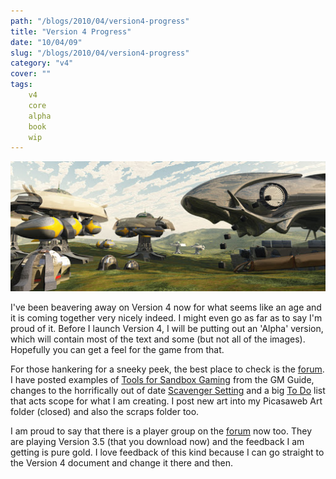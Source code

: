 ```yaml
---
path: "/blogs/2010/04/version4-progress"
title: "Version 4 Progress"
date: "10/04/09"
slug: "/blogs/2010/04/version4-progress"
category: "v4"
cover: ""
tags:
    v4
    core
    alpha
    book
    wip
---
```


![A freighter hovers over a croft far while hoppers zip crates back and forth](./images/books-v4-croft-example.jpg)
               
I've been beavering away on Version 4 now for what seems like an age and it is coming together very nicely indeed. I might even go as far as to say I'm proud of it. Before I launch Version 4, I will be putting out an 'Alpha' version, which will contain most of the text and some (but not all of the images). Hopefully you can get a feel for the game from that.

For those hankering for a sneeky peek, the best place to check is the [forum](http://www.1km1kt.net/forum/viewforum.php?f=34). I have posted examples of [Tools for Sandbox Gaming](http://www.1km1kt.net/forum/viewtopic.php?f=34;t=2364) from the GM Guide, changes to the horrifically out of date [Scavenger Setting](http://www.1km1kt.net/forum/viewtopic.php?f=34;t=2381) and a big [To Do](http://www.1km1kt.net/forum/viewtopic.php?f=34;=2283) list that acts scope for what I am creating. I post new art into my Picasaweb Art folder (closed) and also the scraps folder too</a>.

I am proud to say that there is a player group on the [forum](http://www.1km1kt.net/forum/viewforum.php?f=34) now too. They are playing Version 3.5 (that you download now) and the feedback I am getting is pure gold. I love feedback of this kind because I can go straight to the Version 4 document and change it there and then.